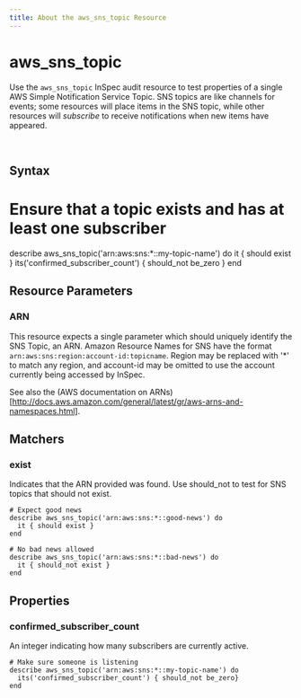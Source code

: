 ```yaml
---
title: About the aws_sns_topic Resource
---
```


# aws_sns_topic

Use the `aws_sns_topic` InSpec audit resource to test properties of a single AWS Simple Notification Service Topic.  SNS topics are like channels for events; some resources will place items in the SNS topic, while other resources will _subscribe_ to receive notifications when new items have appeared.

<br>

## Syntax

  # Ensure that a topic exists and has at least one subscriber
  describe aws_sns_topic('arn:aws:sns:*::my-topic-name') do
    it { should exist }
    its('confirmed_subscriber_count') { should_not be_zero }
  end

## Resource Parameters

### ARN

This resource expects a single parameter which should uniquely identify the SNS Topic, an ARN.  Amazon Resource Names for SNS have the format `arn:aws:sns:region:account-id:topicname`.  Region may be replaced with '*' to match any region, and account-id may be omitted to use the account currently being accessed by InSpec.

See also the (AWS documentation on ARNs)[http://docs.aws.amazon.com/general/latest/gr/aws-arns-and-namespaces.html].

## Matchers

### exist

Indicates that the ARN provided was found.  Use should_not to test for SNS topics that should not exist.

    # Expect good news
    describe aws_sns_topic('arn:aws:sns:*::good-news') do
      it { should exist }
    end

    # No bad news allowed
    describe aws_sns_topic('arn:aws:sns:*::bad-news') do
      it { should_not exist }
    end

## Properties

### confirmed_subscriber_count

An integer indicating how many subscribers are currently active.

    # Make sure someone is listening
    describe aws_sns_topic('arn:aws:sns:*::my-topic-name') do
      its('confirmed_subscriber_count') { should_not be_zero}
    end

